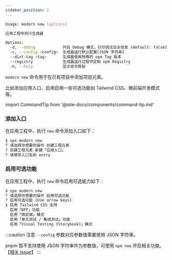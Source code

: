 ```yaml
---
sidebar_position: 2
---
```


```bash
Usage: modern new [options]

应用工程中执行生成器

Options:
  -d, --debug            开启 Debug 模式，打印调试日志信息 (default: false)
  -c, --config <config>  生成器运行默认配置(JSON 字符串)
  --dist-tag <tag>       生成器使用特殊的 npm Tag 版本
  --registry             生成器运行过程中定制 npm Registry
  -h, --help             显示命令帮助
```

`modern new` 命令用于在已有项目中添加项目元素。

比如添加应用入口、启用启用一些可选功能如 Tailwind CSS、微前端开发模式等。

import CommandTip from '@site-docs/components/command-tip.md'

<CommandTip />

### 添加入口

在应用工程中，执行 `new` 命令添加入口如下：

```bash
$ npx modern new
? 请选择你想要的操作 创建工程元素
? 创建工程元素 新建「应用入口」
? 请填写入口名称 entry
```

### 启用可选功能

在应用工程中，执行 `new` 命令启用可选能力如下：

```bash
$ npx modern new
? 请选择你想要的操作 启用可选功能
? 启用可选功能 (Use arrow keys)
❯ 启用 Tailwind CSS 支持
  启用「BFF」功能
  启用「微前端」模式
  启用「单元测试 / 集成测试」功能
  启用「Visual Testing (Storybook)」模式
```

:::caution 注意
`--config` 参数对应参数值需要使用 JSON 字符串。

pnpm 暂不支持使用 JSON 字符串作为参数值，可使用 `npm new` 开启相关功能。【[相关 Issue](https://github.com/pnpm/pnpm/issues/3876)】
:::
